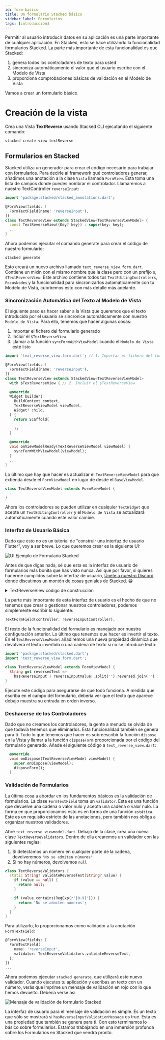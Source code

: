 ```yaml
---
id: form-basics
title: Un formulario Stacked básico
sidebar_label: Formularios
tags: [introducción]
---
```


Permitir al usuario introducir datos en su aplicación es una parte importante de cualquier aplicación. En Stacked, esto se hace utilizando la funcionalidad formularios Stacked. La parte más importante de esta funcionalidad es que Stacked:

1. genera todos los controladores de texto para usted
2. sincroniza automáticamente el valor que el usuario escribe con el Modelo de Vista
3. proporciona comprobaciones básicas de validación en el Modelo de Vista

Vamos a crear un formulario básico.


# Creación de la vista

Crea una Vista **TextReverse** usando Stacked CLI ejecutando el siguiente comando:

```shell
stacked create view textReverse
```


## Formularios en Stacked

Stacked utiliza un generador para crear el código necesario para trabajar con formularios. Para decirle al framework qué controladores generar, añadimos una anotación a la clase `Vista` llamada `FormView`. Esta toma una lista de campos donde puedes nombrar el controlador. Llamaremos a nuestro TextController `reverseInput`:

```dart
import 'package:stacked/stacked_annotations.dart';

@FormView(fields: [
  FormTextField(name: 'reverseInput'),
])
class TextReverseView extends StackedView<TextReverseViewModel> {
  const TextReverseView({Key? key}) : super(key: key);
  ...
}
```

Ahora podemos ejecutar el comando generate para crear el código de nuestro formulario:

```shell
stacked generate
```

Esto creará un nuevo archivo llamado `text_reverse_view.form.dart`. Contiene un mixin con el mismo nombre que la clase pero con un prefijo `$`, `$TextReverseView`. Este archivo contiene todos tus `TextEditingControllers`, `FocusNodes` y la funcionalidad para sincronizarlos automáticamente con tu Modelo de Vista, cubriremos esto con más detalle más adelante.

### Sincronización Automática del Texto al Modelo de Vista

El siguiente paso es hacer saber a la Vista que queremos que el texto introducido por el usuario se sincronice automáticamente con nuestro `Modelo de Vista`. Para ello, tenemos que hacer algunas cosas:

1. Importar el fichero del formulario generado
2. Incluir el `$TextReverseView`
3. Llamar a la función `syncFormWithViewModel` cuando el `Modelo de Vista` esté listo

```dart
import 'text_reverse_view.form.dart'; // 1. Importar el fichero del formulario generado

@FormView(fields: [
  FormTextField(name: 'reverseInput'),
])
class TextReverseView extends StackedView<TextReverseViewModel>
  with $TextReverseView { // 2. Incluir el $TextReverseView

  @override
  Widget builder(
    BuildContext context,
    TextReverseViewModel viewModel,
    Widget? child,
  ) {
    return Scaffold(
      ...
    );
  }

  @override
  void onViewModelReady(TextReverseViewModel viewModel) {
    syncFormWithViewModel(viewModel);
  }
  ...
}
```

Lo último que hay que hacer es actualizar el `TextReverseViewModel` para que extienda desde el `FormViewModel` en lugar de desde el `BaseViewModel`.

```dart
class TextReverseViewModel extends FormViewModel {
  ...
}
```

Ahora los controladores se pueden utilizar en cualquier `TextWidget` que acepte un `TextEditingController` y el `Modelo de Vista` se actualizará automáticamente cuando este valor cambie.

### Interfaz de Usuario Básica

Dado que esto no es un tutorial de "construir una interfaz de usuario Flutter", voy a ser breve. Lo que queremos crear es la siguiente UI:

![UI Ejemplo de Formulario Stacked](/img/getting-started/04-reverse-text-screenshot.png)

Antes de que digas nada, sé que esta es la interfaz de usuario de formularios más bonita que has visto nunca. Así que por favor, si quieres hacerme cumplidos sobre la interfaz de usuario, [Únete a nuestro Discord](https://discord.gg/SAsvNZRep3) donde discutimos un montón de cosas geniales de Stacked. 😁

<details>
<summary>TextReverseView código de construcción</summary>
<p>
Sustituye tu función constructora en "text_reverse_view.dart" por lo siguiente.

```dart
 @override
  Widget builder(
    BuildContext context,
    TextReverseViewModel viewModel,
    Widget? child,
  ) {
    return Scaffold(
      appBar: AppBar(title: const Text('Text Reverser')),
      body: Container(
        padding: const EdgeInsets.only(left: 25.0, right: 25.0),
        child: SingleChildScrollView(
          child: Column(
            crossAxisAlignment: CrossAxisAlignment.start,
            children: [
              verticalSpaceMedium,
              const Text(
                'Text to Reverse',
                style: TextStyle(fontSize: 18, fontWeight: FontWeight.w700),
              ),
              verticalSpaceSmall,
              TextFormField(controller: reverseInputController),
              if (viewModel.hasReverseInputValidationMessage) ...[
                verticalSpaceTiny,
                Text(
                  viewModel.reverseInputValidationMessage!,
                  style: const TextStyle(
                    color: Colors.red,
                    fontSize: 12,
                    fontWeight: FontWeight.w700,
                  ),
                ),
              ],
              verticalSpaceMedium,
              Text(
                viewModel.reversedText,
                style: const TextStyle(
                  fontSize: 18,
                  fontWeight: FontWeight.w700,
                ),
              ),
            ],
          ),
        ),
      ),
    );
  }
```
</p>
</details>

La parte más importante de esta interfaz de usuario es el hecho de que no tenemos que crear o gestionar nuestros controladores, podemos simplemente escribir lo siguiente:

```dart
TextFormField(controller: reverseInputController),
```

El resto de la funcionalidad del formulario es manejado por nuestra configuración anterior. Lo último que tenemos que hacer es invertir el texto. En el `TextReverseViewModel` añadiremos una nueva propiedad dinámica que devolverá el texto invertido o una cadena de texto si no se introduce texto:

```dart
import 'package:stacked/stacked.dart';
import 'text_reverse_view.form.dart';

class TextReverseViewModel extends FormViewModel {
  String get reversedText =>
    hasReverseInput ? reverseInputValue!.split('').reversed.join('') : '----';
}
```

Ejecute este código para asegurarse de que todo funciona. A medida que escriba en el campo del formulario, debería ver que el texto que aparece debajo muestra su entrada en orden inverso.

### Deshacerse de los Controladores

Dado que no creamos los controladores, la gente a menudo se olvida de que todavía tenemos que eliminarlos. Esta funcionalidad también se genera para ti. Todo lo que tenemos que hacer es sobreescribir la función `dispose` en la Vista y llamar a la función `disposeForm` proporcionada por el código del formulario generado. Añade el siguiente código a `text_reverse_view.dart`:

```dart
  @override
  void onDispose(TextReverseViewModel viewModel) {
    super.onDispose(viewModel);
    disposeForm();
  }
```

### Validación de Formularios

La última cosa a abordar en los fundamentos básicos es la validación de formularios. La clase `FormTextField` toma un `validator`. Esta es una función que devuelve una cadena o valor nulo y acepta una cadena o valor nulo. La forma en que proporcionamos esto es en forma de una función `estática`. Este es un requisito estricto de las anotaciones, pero también nos obliga a organizar nuestros validadores.

Abre `text_reverse_viewmodel.dart`. Debajo de la clase, crea una nueva clase `TextReverseValidators`. Dentro de ella crearemos un validador con las siguientes reglas:

1. Si detectamos un número en cualquier parte de la cadena, devolveremos `"No se admiten números"`
2. Si no hay números, devolvemos `null`

```dart
class TextReverseValidators {
  static String? validateReverseText(String? value) {
    if (value == null) {
      return null;
    }

    if (value.contains(RegExp(r'[0-9]'))) {
      return 'No se admiten números';
    }
  }
}
```

Para utilizarlo, lo proporcionamos como validador a la anotación `FormTextField`:

```dart
@FormView(fields: [
  FormTextField(
    name: 'reverseInput',
    validator: TextReverseValidators.validateReverseText,
  ),
])
...
```

Ahora podemos ejecutar `stacked generate`, que utilizará este nuevo validador. Cuando ejecutes tu aplicación y escribas un texto con un número, verás que imprime un mensaje de validación en rojo con lo que hemos devuelto. Debería verse así:

![Mensaje de validación de formulario Stacked](/img/getting-started/04-form-validation.gif)

La interfaz de usuario para el mensaje de validación es simple. Es un texto que sólo se mostrará si `hasReverseInputValidationMessage` es true. Esta es una propiedad que también se genera para ti. Con esto terminamos lo básico sobre formularios. Estamos trabajando en una inmersión profunda sobre los Formularios en Stacked que vendrá pronto.
